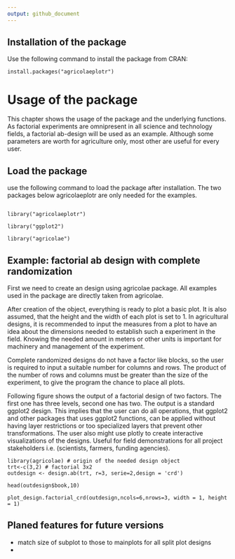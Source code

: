 ```yaml
---
output: github_document
---
```

## Installation of the package
Use the following command to install the package from CRAN:

```
install.packages("agricolaeplotr")
```

# Usage of the package
This chapter shows the usage of the package and the underlying functions.
As factorial experiments are omnipresent in all science and technology fields, a
factorial ab-design will be used as an example. Although some parameters are worth for agriculture only, most other are useful for every user.

## Load the package
use the following command to load the package after installation. The two packages below agricolaeplotr are only needed for the examples.

```

library("agricolaeplotr")

library("ggplot2")

library("agricolae")

```

## Example: factorial ab design with complete randomization

First we need to create an design using agricolae package.
All examples used in the package are directly taken from agricolae.

After creation of the object, everything is ready to plot a basic plot. It is also assumed, that the height and the width of each plot is set to 1. In agricultural designs, it is recommended to input the measures from a plot to have an idea about the dimensions needed to establish such a experiment in the field.
Knowing the needed amount in meters or other units is important for machinery and management of the experiment.

Complete randomized designs do not have a factor like blocks, so the user is required to input a suitable number for columns and rows. The product of the number of rows and columns must be greater than the size of the experiment, to give the program the chance to place all plots.

Following figure shows the output of a factorial design of two factors. The first one has three levels, second one has two. The output is a standard ggplot2 design. This implies that the user can do all operations, that ggplot2 and other packages that uses ggplot2 functions, can be applied without having layer restrictions or too specialized layers that prevent other transformations. The user also might use plotly to create interactive visualizations of the designs. Useful for field demonstrations for all project stakeholders i.e. (scientists, farmers, funding agencies).

``` 
library(agricolae) # origin of the needed design object
trt<-c(3,2) # factorial 3x2
outdesign <- design.ab(trt, r=3, serie=2,design = 'crd')

head(outdesign$book,10)

plot_design.factorial_crd(outdesign,ncols=6,nrows=3, width = 1, height = 1)

```

## Planed features for future versions

- match size of subplot to those to mainplots for all split plot designs
- 
